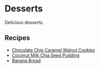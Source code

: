 # Desserts

Delicious desserts.

## Recipes

- [Chocolate Chip Caramel Walnut Cookies](./cccow_cookies.md)
- [Coconut Milk Chia Seed Pudding](./chia_pudding.md)
- [Banana Bread](./banana_bread.md)
